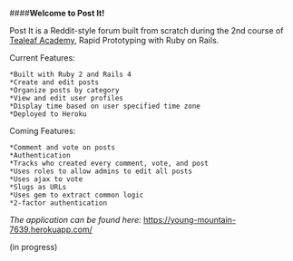 ####**Welcome to Post It!**

Post It is a Reddit-style forum built from scratch during the 2nd course of [Tealeaf Academy](http://gotealeaf.com), Rapid Prototyping with Ruby on Rails.


Current Features:

    *Built with Ruby 2 and Rails 4
    *Create and edit posts
    *Organize posts by category
    *View and edit user profiles
    *Display time based on user specified time zone
    *Deployed to Heroku
    

Coming Features:

    *Comment and vote on posts
    *Authentication
    *Tracks who created every comment, vote, and post
    *Uses roles to allow admins to edit all posts
    *Uses ajax to vote
    *Slugs as URLs
    *Uses gem to extract common logic
    *2-factor authentication


_The application can be found here:_ https://young-mountain-7639.herokuapp.com/

(in progress)